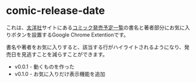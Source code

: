 # comic-release-date

これは、[太洋社](http://www.taiyosha.co.jp/)サイトにある[コミック発売予定一覧](http://www.taiyosha.co.jp/comic/)の書名と著者部分にお気に入りボタンを設置するGoogle Chrome Extentionです。

書名や著者をお気に入りすると、該当する行がハイライトされるようになり、発売日を見逃すことを減らすことができます。

* v0.0.1 - 動くものを作った
* v0.1.0 - お気に入りだけ表示機能を追加
